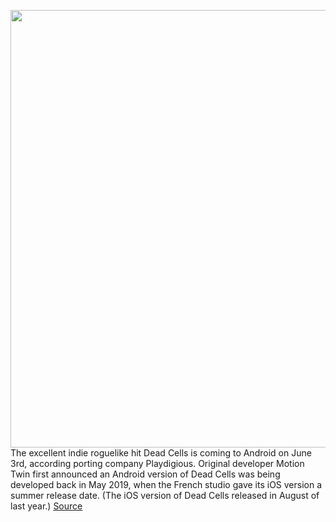 <img src='https://cdn.vox-cdn.com/thumbor/d6hs6wpTiZVDnrkvM4uXpbPRgpk=/0x0:1916x1080/1200x800/filters:focal(805x387:1111x693)/cdn.vox-cdn.com/uploads/chorus_image/image/66617836/256b98bb_9570173.0.png' width='700px' /><br/>
The excellent indie roguelike hit Dead Cells is coming to Android on June 3rd, according porting company Playdigious. Original developer Motion Twin first announced an Android version of Dead Cells was being developed back in May 2019, when the French studio gave its iOS version a summer release date. (The iOS version of Dead Cells released in August of last year.)
<a href='https://www.theverge.com/2020/4/7/21212412/dead-cells-android-release-date-june-2020-motion-twin'> Source <a/>
